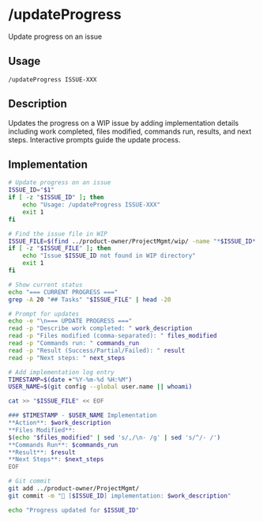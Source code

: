 # /updateProgress

Update progress on an issue

## Usage
```
/updateProgress ISSUE-XXX
```

## Description
Updates the progress on a WIP issue by adding implementation details including work completed, files modified, commands run, results, and next steps. Interactive prompts guide the update process.

## Implementation
```bash
# Update progress on an issue
ISSUE_ID="$1"
if [ -z "$ISSUE_ID" ]; then
    echo "Usage: /updateProgress ISSUE-XXX"
    exit 1
fi

# Find the issue file in WIP
ISSUE_FILE=$(find ../product-owner/ProjectMgmt/wip/ -name "*$ISSUE_ID*.md")
if [ -z "$ISSUE_FILE" ]; then
    echo "Issue $ISSUE_ID not found in WIP directory"
    exit 1
fi

# Show current status
echo "=== CURRENT PROGRESS ==="
grep -A 20 "## Tasks" "$ISSUE_FILE" | head -20

# Prompt for updates
echo -e "\n=== UPDATE PROGRESS ==="
read -p "Describe work completed: " work_description
read -p "Files modified (comma-separated): " files_modified
read -p "Commands run: " commands_run
read -p "Result (Success/Partial/Failed): " result
read -p "Next steps: " next_steps

# Add implementation log entry
TIMESTAMP=$(date +"%Y-%m-%d %H:%M")
USER_NAME=$(git config --global user.name || whoami)

cat >> "$ISSUE_FILE" << EOF

### $TIMESTAMP - $USER_NAME Implementation
**Action**: $work_description
**Files Modified**: 
$(echo "$files_modified" | sed 's/,/\n- /g' | sed 's/^/- /')
**Commands Run**: $commands_run
**Result**: $result
**Next Steps**: $next_steps
EOF

# Git commit
git add ../product-owner/ProjectMgmt/
git commit -m "🔧 [$ISSUE_ID] implementation: $work_description"

echo "Progress updated for $ISSUE_ID"
```